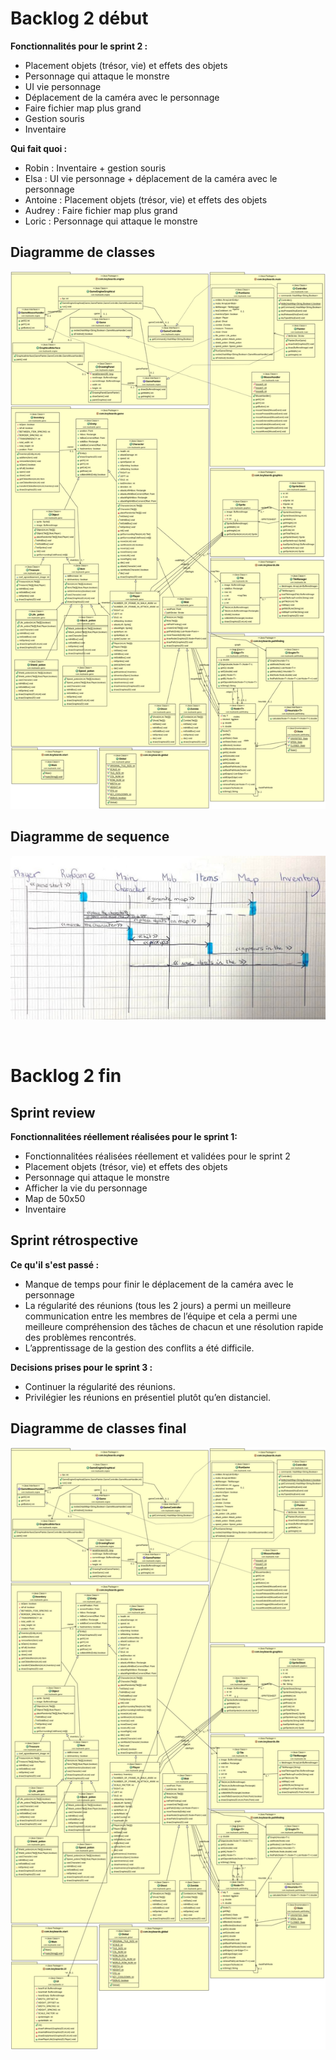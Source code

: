 # Backlog 2 début

**Fonctionnalités pour le sprint 2 :**

- Placement objets (trésor, vie) et effets des objets
- Personnage qui attaque le monstre
- UI vie personnage
- Déplacement de la caméra avec le personnage
- Faire fichier map plus grand
- Gestion souris
- Inventaire

**Qui fait quoi :**

- Robin : Inventaire + gestion souris
- Elsa : UI vie personnage + déplacement de la caméra avec le personnage
- Antoine : Placement objets (trésor, vie) et effets des objets
- Audrey : Faire fichier map plus grand
- Loric : Personnage qui attaque le monstre

## Diagramme de classes

![Diagramme de classes](images/ClassDiagramSprint2.png)


## Diagramme de sequence

![Diagramme de sequence](images/SequenceDiagramSprint2.jpg)

&nbsp;
# Backlog 2 fin

## Sprint review

**Fonctionnalitées réellement réalisées pour le sprint 1:**

- Fonctionnalitées réalisées réellement et validées pour le sprint 2
- Placement objets (trésor, vie) et effets des objets
- Personnage qui attaque le monstre
- Afficher la vie du personnage
- Map de 50x50
- Inventaire

## Sprint rétrospective

**Ce qu'il s'est passé :**

- Manque de temps pour finir le déplacement de la caméra avec le personnage
- La régularité des réunions (tous les 2 jours) a permi un meilleure communication entre les membres de l’équipe et cela a permi une meilleure compréhension des tâches de chacun et une résolution rapide des problèmes rencontrés.
- L’apprentissage de la gestion des conflits a été difficile.

**Decisions prises pour le sprint 3 :**

- Continuer la régularité des réunions.
- Privilégier les réunions en présentiel plutôt qu’en distanciel.

## Diagramme de classes final

![Diagramme de classes fianl](images/ClassDiagramSprint2-final.png)
